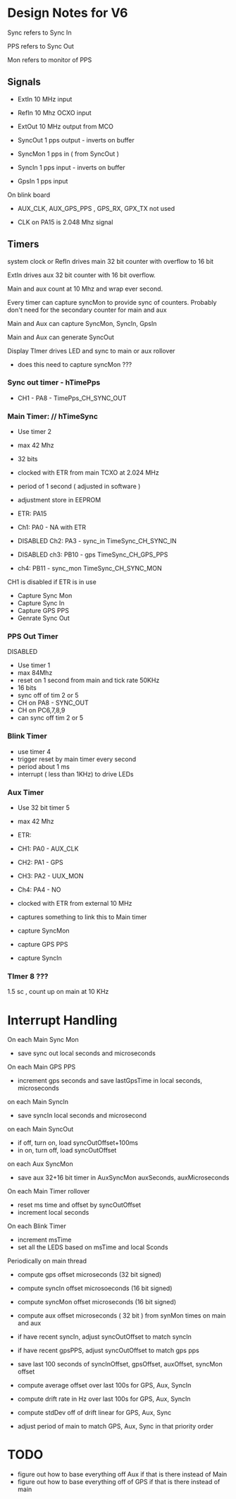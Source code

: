 
# Design Notes for V6

Sync refers to Sync In

PPS refers to Sync Out

Mon refers to monitor of PPS

## Signals 
 
- ExtIn 10 MHz input 
- RefIn 10 Mhz OCXO input
- ExtOut 10 MHz output from MCO 
 
- SyncOut 1 pps output - inverts on buffer 
- SyncMon 1 pps in ( from SyncOut )
- SyncIn 1 pps input - inverts on buffer 
- GpsIn 1 pps input 
 
 On blink board 
 - AUX_CLK, AUX_GPS_PPS , GPS_RX, GPX_TX not used 
 
 - CLK on PA15 is 2.048 Mhz signal 
 
 ## Timers 
 

system clock or RefIn drives main 32 bit counter with overflow to 16
 bit 
 
ExtIn drives aux 32 bit counter with 16 bit overflow. 
 
Main and aux count at 10 Mhz and wrap ever second. 
 
Every timer can capture syncMon to provide sync of counters. Probably
don't need for the secondary counter for main and aux
 
Main and Aux can capture 
 SyncMon, SyncIn, GpsIn 
 
Main and Aux can generate SyncOut 

Display TImer drives LED and sync to main or aux rollover 
* does this need to capture syncMon ???

### Sync out timer - hTimePps 
* CH1 - PA8 - TimePps_CH_SYNC_OUT 

### Main Timer: // hTimeSync 

* Use timer 2
* max 42 Mhz 
* 32 bits
* clocked with ETR from main TCXO at 2.024 MHz 
* period of 1 second ( adjusted in software )
* adjustment store in EEPROM

* ETR: PA15 
* Ch1: PA0 - NA with ETR 
* DISABLED Ch2: PA3  - sync_in   TimeSync_CH_SYNC_IN 
* DISABLED ch3: PB10  - gps   TimeSync_CH_GPS_PPS  
* ch4: PB11  - sync_mon   TimeSync_CH_SYNC_MON 

CH1 is disabled if ETR is in use 

* Capture Sync Mon
* Capture Sync In
* Capture GPS PPS
* Genrate Sync Out


### PPS Out Timer 

DISABLED 
* Use timer 1
* max 84Mhz 
* reset on 1 second from main and tick rate 50KHz
* 16 bits 
* sync off of tim 2 or 5 
* CH on PA8  - SYNC_OUT 
* CH on PC6,7,8,9
* can sync off tim 2 or 5 


### Blink Timer

* use timer 4 
* trigger reset by main timer every second
* period about 1 ms 
* interrupt ( less than 1KHz) to drive LEDs


### Aux Timer

* Use 32 bit timer 5
* max 42 Mhz
* ETR:
* CH1: PA0 - AUX_CLK
* CH2:  PA1 - GPS 
* CH3: PA2 - UUX_MON
* Ch4: PA4  - NO 


* clocked with ETR from external 10 MHz
* captures something to link this to Main timer
* capture SyncMon
* capture GPS PPS
* capture SyncIn

### TImer 8 ???
1.5 sc , count up on main at 10 KHz


# Interrupt Handling

On each Main Sync Mon
- save sync out local seconds and microseconds

On each Main GPS PPS
- increment gps seconds and save lastGpsTime in local seconds, microseconds

on each Main SyncIn
- save syncIn local seconds and microsecond

on each Main SyncOut
- if off, turn on, load syncOutOffset+100ms
- in on, turn off, load syncOutOffset

on each Aux SyncMon
* save aux 32+16 bit timer in AuxSyncMon auxSeconds, auxMicroseconds


On each Main Timer rollover
* reset ms time and offset by syncOutOffset
* increment local seconds 

On each Blink Timer
* increment msTime
* set all the LEDS based on msTime and local Sconds


Periodically on main thread
* compute gps offset microseconds (32 bit signed)
* compute syncIn offset microsoeconds (16 bit signed)
* compute syncMon offset microseconds (16 bit signed)
* compute aux offset microseconds ( 32 bit ) from synMon times on main and aux
* if have recent syncIn, adjust syncOutOffset to match syncIn
* if have recent gpsPPS, adjust syncOutOffset to match gps pps

* save last 100 seconds of syncInOffset, gpsOffset, auxOffset, syncMon offset
* compute average offset over last 100s for GPS, Aux, SyncIn
* compute drift rate in Hz over last 100s for GPS, Aux, SyncIn
* compute stdDev off of drift linear for GPS, Aux, Sync 

* adjust period of main to match GPS, Aux, Sync in that priority order 

# TODO
* figure out how to base everything off Aux if that is there instead of Main
* figure out how to base everything off of GPS if that is there instead of main


